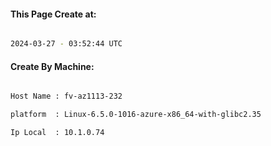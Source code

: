 
   
#### This Page Create at:

```bash

2024-03-27 - 03:52:44 UTC

```

#### Create By Machine:

```bash

Host Name : fv-az1113-232

platform  : Linux-6.5.0-1016-azure-x86_64-with-glibc2.35

Ip Local  : 10.1.0.74

```

